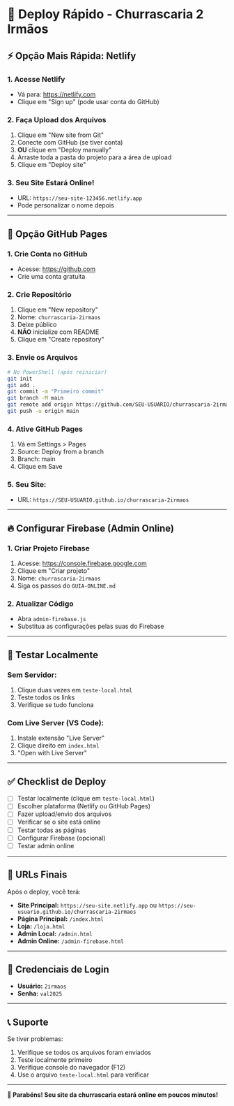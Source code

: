 # 🚀 Deploy Rápido - Churrascaria 2 Irmãos

## ⚡ Opção Mais Rápida: Netlify

### **1. Acesse Netlify**
- Vá para: https://netlify.com
- Clique em "Sign up" (pode usar conta do GitHub)

### **2. Faça Upload dos Arquivos**
1. Clique em "New site from Git"
2. Conecte com GitHub (se tiver conta)
3. **OU** clique em "Deploy manually"
4. Arraste toda a pasta do projeto para a área de upload
5. Clique em "Deploy site"

### **3. Seu Site Estará Online!**
- URL: `https://seu-site-123456.netlify.app`
- Pode personalizar o nome depois

---

## 🌟 Opção GitHub Pages

### **1. Crie Conta no GitHub**
- Acesse: https://github.com
- Crie uma conta gratuita

### **2. Crie Repositório**
1. Clique em "New repository"
2. Nome: `churrascaria-2irmaos`
3. Deixe público
4. **NÃO** inicialize com README
5. Clique em "Create repository"

### **3. Envie os Arquivos**
```bash
# No PowerShell (após reiniciar)
git init
git add .
git commit -m "Primeiro commit"
git branch -M main
git remote add origin https://github.com/SEU-USUARIO/churrascaria-2irmaos.git
git push -u origin main
```

### **4. Ative GitHub Pages**
1. Vá em Settings > Pages
2. Source: Deploy from a branch
3. Branch: main
4. Clique em Save

### **5. Seu Site:**
- URL: `https://SEU-USUARIO.github.io/churrascaria-2irmaos`

---

## 🔥 Configurar Firebase (Admin Online)

### **1. Criar Projeto Firebase**
1. Acesse: https://console.firebase.google.com
2. Clique em "Criar projeto"
3. Nome: `churrascaria-2irmaos`
4. Siga os passos do `GUIA-ONLINE.md`

### **2. Atualizar Código**
- Abra `admin-firebase.js`
- Substitua as configurações pelas suas do Firebase

---

## 📱 Testar Localmente

### **Sem Servidor:**
1. Clique duas vezes em `teste-local.html`
2. Teste todos os links
3. Verifique se tudo funciona

### **Com Live Server (VS Code):**
1. Instale extensão "Live Server"
2. Clique direito em `index.html`
3. "Open with Live Server"

---

## ✅ Checklist de Deploy

- [ ] Testar localmente (clique em `teste-local.html`)
- [ ] Escolher plataforma (Netlify ou GitHub Pages)
- [ ] Fazer upload/envio dos arquivos
- [ ] Verificar se o site está online
- [ ] Testar todas as páginas
- [ ] Configurar Firebase (opcional)
- [ ] Testar admin online

---

## 🎯 URLs Finais

Após o deploy, você terá:

- **Site Principal:** `https://seu-site.netlify.app` ou `https://seu-usuario.github.io/churrascaria-2irmaos`
- **Página Principal:** `/index.html`
- **Loja:** `/loja.html`
- **Admin Local:** `/admin.html`
- **Admin Online:** `/admin-firebase.html`

---

## 🔐 Credenciais de Login

- **Usuário:** `2irmaos`
- **Senha:** `val2025`

---

## 📞 Suporte

Se tiver problemas:
1. Verifique se todos os arquivos foram enviados
2. Teste localmente primeiro
3. Verifique console do navegador (F12)
4. Use o arquivo `teste-local.html` para verificar

---

**🎉 Parabéns! Seu site da churrascaria estará online em poucos minutos!** 